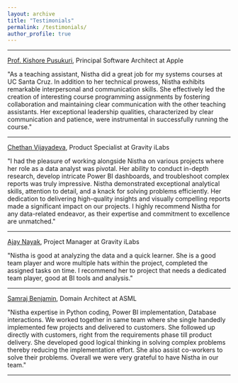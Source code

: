 ```yaml
---
layout: archive
title: "Testimonials"
permalink: /testimonials/
author_profile: true
---
```


-----
[Prof. Kishore Pusukuri](https://www.linkedin.com/in/pusukuri/), Principal Software Architect at Apple

"As a teaching assistant, Nistha did a great job for my systems courses at UC Santa Cruz. In addition to her technical prowess, Nistha exhibits remarkable interpersonal and communication skills. She effectively led the creation of interesting course programming assignments by fostering collaboration and maintaining clear communication with the other teaching assistants. Her exceptional leadership qualities, characterized by clear communication and patience, were instrumental in successfully running the course."

-----
[Chethan Vijayadeva](https://www.linkedin.com/in/chethan-vijayadeva-b81687a/), Product Specialist at Gravity iLabs

"I had the pleasure of working alongside Nistha on various projects where her role as a data analyst was pivotal. Her ability to conduct in-depth research, develop intricate Power BI dashboards, and troubleshoot complex reports was truly impressive. Nistha demonstrated exceptional analytical skills, attention to detail, and a knack for solving problems efficiently. Her dedication to delivering high-quality insights and visually compelling reports made a significant impact on our projects. I highly recommend Nistha for any data-related endeavor, as their expertise and commitment to excellence are unmatched."

-----
[Ajay Nayak](https://www.linkedin.com/in/meet-paradia/), Project Manager at Gravity iLabs

"Nistha is good at analyzing the data and a quick learner. She is a good team player and wore multiple hats within the project, completed the assigned tasks on time. I recommend her to project that needs a dedicated team player, good at BI tools and analysis."

-----
[Samraj Benjamin](https://www.linkedin.com/in/samraj-benjamin-99b05511/), Domain Architect at ASML

"Nistha expertise in Python coding, Power BI implementation, Database interactions. We worked together in same team where she single handedly implemented few projects and delivered to customers. She followed up directly with customers, right from the requirements phase till product delivery. She developed good logical thinking in solving complex problems thereby reducing the implementation effort. She also assist co-workers to solve their problems. Overall we were very grateful to have Nistha in our team."

-----
